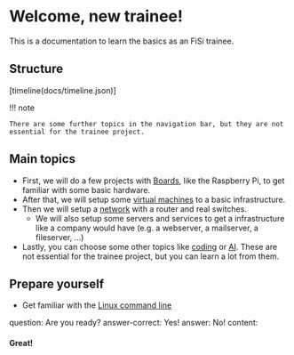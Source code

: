 # Welcome, new trainee!

This is a documentation to learn the basics as an FiSi trainee.

## Structure

[timeline(docs/timeline.json)]

!!! note

    There are some further topics in the navigation bar, but they are not essential for the trainee project.

## Main topics

- First, we will do a few projects with [Boards](boards/), like the Raspberry Pi, to get familiar with some basic hardware.
- After that, we will setup some [virtual machines](virtualization/) to a basic infrastructure.
- Then we will setup a [network](networking/) with a router and real switches.
  - We will also setup some servers and services to get a infrastructure like a company would have (e.g. a webserver, a mailserver, a fileserver, ...)
- Lastly, you can choose some other topics like [coding](coding/) or [AI](ai/). These are not essential for the trainee project, but you can learn a lot from them.

## Prepare yourself

- Get familiar with the [Linux command line](https://www2.icp.uni-stuttgart.de/~icp/mediawiki/images/b/bd/Sim_Meth_I_T0_cheat_sheet_10_11.pdf)

<?quiz?>

question: Are you ready?
answer-correct: Yes!
answer: No!
content:

<h4> Great! </h4>
<?/quiz?>
